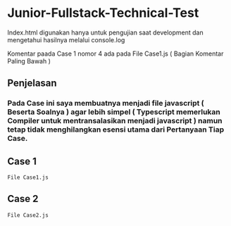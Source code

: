 # Junior-Fullstack-Technical-Test

Index.html digunakan hanya untuk pengujian saat development dan mengetahui hasilnya melalui console.log

Komentar paada Case 1 nomor 4 ada pada File Case1.js ( Bagian Komentar Paling Bawah )

## Penjelasan

### Pada Case ini saya membuatnya menjadi file javascript ( Beserta Soalnya ) agar lebih simpel ( Typescript memerlukan Compiler untuk mentransalasikan menjadi javascript ) namun tetap tidak menghilangkan esensi utama dari Pertanyaan Tiap Case.

## Case 1

```
File Case1.js
```

## Case 2

```
File Case2.js
```
